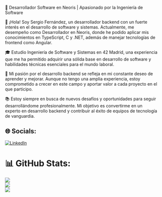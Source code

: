 💼 Desarrollador Software en Neoris | Apasionado por la Ingeniería de Software

👋 ¡Hola! Soy Sergio Fernández, un desarrollador backend con un fuerte interés en el desarrollo de software y sistemas. Actualmente, me desempeño como Desarrollador en Neoris, donde he podido aplicar mis conocimientos en TypeScript, C y .NET, además de manejar tecnologías de frontend como Angular.

🎓 Estudio Ingeniería de Software y Sistemas en 42 Madrid, una experiencia que me ha permitido adquirir una sólida base en desarrollo de software y habilidades técnicas esenciales para el mundo laboral.

🚀 Mi pasión por el desarrollo backend se refleja en mi constante deseo de aprender y mejorar. Aunque no tengo una amplia experiencia, estoy comprometido a crecer en este campo y aportar valor a cada proyecto en el que participo.

📚 Estoy siempre en busca de nuevos desafíos y oportunidades para seguir desarrollándome profesionalmente. Mi objetivo es convertirme en un experto en desarrollo backend y contribuir al éxito de equipos de tecnología de vanguardia.

## 🌐 Socials:
[![LinkedIn](https://img.shields.io/badge/LinkedIn-%230077B5.svg?logo=linkedin&logoColor=white)](https://linkedin.com/in/sergioffdev) 

# 📊 GitHub Stats:
![](https://github-readme-stats.vercel.app/api?username=zenix-s&theme=dark&hide_border=false&include_all_commits=true&count_private=true)<br/>
![](https://github-readme-streak-stats.herokuapp.com/?user=zenix-s&theme=dark&hide_border=false)<br/>
![](https://github-readme-stats.vercel.app/api/top-langs/?username=zenix-s&theme=dark&hide_border=false&include_all_commits=true&count_private=true&layout=compact)

